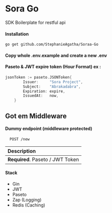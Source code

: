 
# Sora Go

SDK Boilerplate for restful api

#### Installation

`
go get github.com/StephanieAgatha/Soraa-Go
`

#### Copy whole .env.example and create a new .env


#### Paseto & JWT expire token (Hour Format) ex :
```go
jsonToken := paseto.JSONToken{
		Issuer:     "Sora Project",
		Subject:    "Abrakadabra",
		Expiration: expire,
		IssuedAt:   now,
	}
```





## Got em Middleware

#### Dummy endpoint (middleware protected)

```http
  POST /new 
```

| Description                |
| :------------------------- |
| **Required**. Paseto / JWT Token |



#### Stack
- Gin
- JWT
- Paseto
- Zap (Logging)
- Redis (Caching)
 

